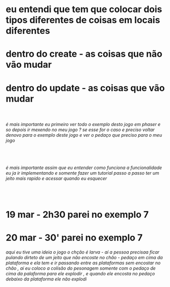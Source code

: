 
# eu entendi que tem que colocar dois tipos diferentes de coisas em locais diferentes 
# dentro do create - as coisas que não vão mudar
# dentro do update - as coisas que vão mudar 
<br/>

###### é mais importante eu primeiro ver todo o exemplo desto jogo em phaser e so depois ir mexendo no meu jogo ? se esse for o caso e preciso voltar denovo para o exemplo deste jogo e ver o pedaço que preciso para o meu jogo
<br/>

###### é mais importante assim que eu entender como funciona a funcionalidade eu ja ir implementando e somente fazer um tutorial passo a passo ter um jeito mais rapido e acessar quando eu esquecer 

<br/>

# 19 mar - 2h30 parei no exemplo 7

# 20 mar - 30' parei no exemplo 7


###### aqui eu tive uma ideia o jogo o chção é larva - aí a pessoa precisaa ficar pulando dirteto de um jeito que não encoste no chão - pedaço em cima da plataforma e ela tem e ir passando entre as plataformas sem encostar no chão , aí eu coloco a colisão do pesonagem somente com o pedaço de cima da palaforma para ele explodir , e quando ele encosta no pedaço debaixo da plataforma ele não explodi


